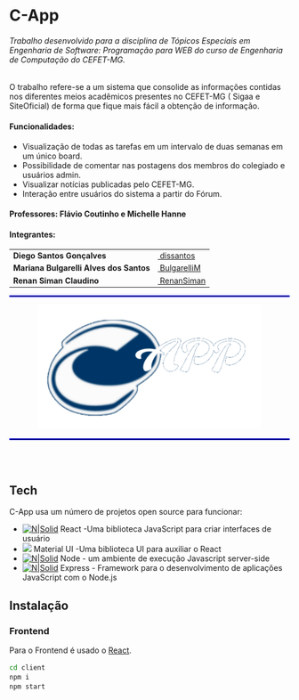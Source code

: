 # C-App
###### _Trabalho desenvolvido para a disciplina de Tópicos Especiais em Engenharia de Software: Programação para WEB do curso de Engenharia de Computação do CEFET-MG._

<p> O trabalho refere-se a um  sistema que consolide as informações contidas nos diferentes meios acadêmicos presentes no CEFET-MG ( Sigaa e SiteOficial) de forma que fique mais fácil a obtenção de informação.</p>

#### Funcionalidades:
- Visualização de todas as tarefas em um intervalo de duas semanas em um único board.
- Possibilidade de comentar nas postagens dos membros do colegiado e usuários admin.
- Visualizar notícias publicadas pelo CEFET-MG.
- Interação entre usuários do sistema a partir do Fórum.

#### Professores: Flávio Coutinho e Michelle Hanne

#### Integrantes:
<table>
  <tr>
   <td><b>Diego Santos Gonçalves</b></td>
   <td><a href="https://github.com/dissantos"><img align="center" src="https://avatars.githubusercontent.com/u/49028141?s=400&v=4" width="25px;" alt=""/> dissantos</a><br/></td>
  </tr>
  <tr>
    <td><b>Mariana Bulgarelli Alves dos Santos</b></td>
    <td><a href="https://github.com/BulgarelliM"><img align="center" src="https://avatars.githubusercontent.com/u/42696123?s=460&u=c7ab48580269b43a0d9e6595fd2fcf65874765db&v=4" width="25px;" alt=""/> BulgarelliM</a><br/></td>
   </tr>
  <tr>
    <td><b>Renan Siman Claudino</b></td>
    <td><a href="https://github.com/RenanSiman"><img align="center" src="https://avatars.githubusercontent.com/u/31517127?s=460&u=9882f9e624feb52b48c5b510b195ac669a7dfef4&v=4" width="25px;" alt=""/> RenanSiman</a><br/></td>
   </tr>
</table>

<hr style="border:1px  solid blue"> </hr>

<p align="center">
  <img src="https://github.com/dissantos/C-App/blob/develop/img/C_App_logo_transparente.svg" width="400px"/>
</p>


<hr style="border:1px  solid blue"> </hr>
<br>
<br>

## Tech

C-App usa um número de projetos open source para funcionar:

- [![N|Solid](https://i.ibb.co/YQxbvs9/Logo192.png)](https://pt-br.reactjs.org/) React -Uma biblioteca JavaScript para criar interfaces de usuário
- <a href="https://mui.com/pt/"><img src="https://user-images.githubusercontent.com/49028141/148274373-d0218e57-fe39-4190-b963-383bc7076dda.png" width="20px"/></a> Material UI -Uma biblioteca UI para auxiliar o React
- [![N|Solid](https://i.ibb.co/thqDk9V/N1-JRs-Fe-B-400x400.png)](https://nodejs.org/en/) Node - um ambiente de execução Javascript server-side
- [![N|Solid](https://i.ibb.co/S0qqQhD/Express-facebook-share.png)](https://expressjs.com/pt-br/) Express - Framework para o desenvolvimento de aplicações JavaScript com o Node.js


## Instalação

### Frontend
Para o Frontend é usado o [React](https://pt-br.reactjs.org/). 

```sh
cd client
npm i
npm start
```
